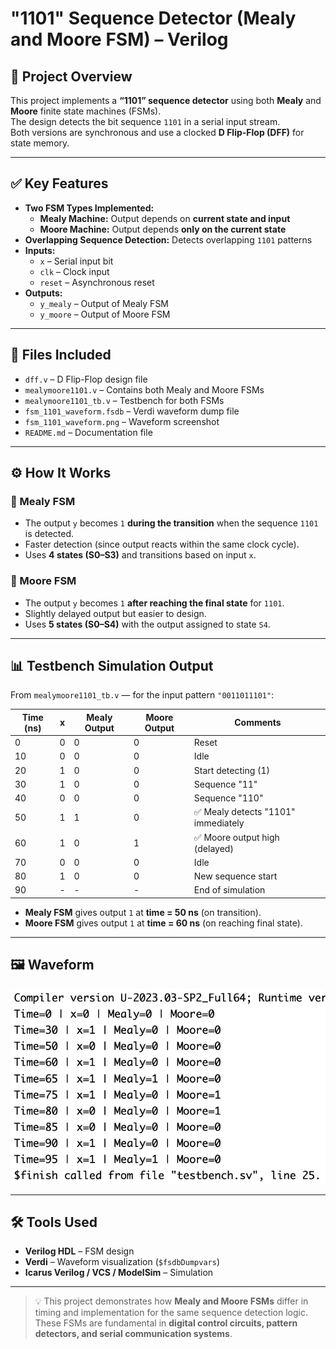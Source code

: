# "1101" Sequence Detector (Mealy and Moore FSM) – Verilog

## 🧠 Project Overview

This project implements a **“1101” sequence detector** using both **Mealy** and **Moore** finite state machines (FSMs).  
The design detects the bit sequence `1101` in a serial input stream.  
Both versions are synchronous and use a clocked **D Flip-Flop (DFF)** for state memory.

---

## ✅ Key Features

- **Two FSM Types Implemented:**
  - **Mealy Machine:** Output depends on **current state and input**
  - **Moore Machine:** Output depends **only on the current state**
- **Overlapping Sequence Detection:** Detects overlapping `1101` patterns
- **Inputs:**
  - `x` – Serial input bit
  - `clk` – Clock input
  - `reset` – Asynchronous reset
- **Outputs:**
  - `y_mealy` – Output of Mealy FSM
  - `y_moore` – Output of Moore FSM

---

## 📂 Files Included

- `dff.v` – D Flip-Flop design file  
- `mealymoore1101.v` – Contains both Mealy and Moore FSMs  
- `mealymoore1101_tb.v` – Testbench for both FSMs  
- `fsm_1101_waveform.fsdb` – Verdi waveform dump file  
- `fsm_1101_waveform.png` – Waveform screenshot  
- `README.md` – Documentation file  

---

## ⚙️ How It Works

### 🔹 Mealy FSM

- The output `y` becomes `1` **during the transition** when the sequence `1101` is detected.  
- Faster detection (since output reacts within the same clock cycle).  
- Uses **4 states (S0–S3)** and transitions based on input `x`.

### 🔹 Moore FSM

- The output `y` becomes `1` **after reaching the final state** for `1101`.  
- Slightly delayed output but easier to design.  
- Uses **5 states (S0–S4)** with the output assigned to state `S4`.

---

## 📊 Testbench Simulation Output

From `mealymoore1101_tb.v` — for the input pattern `"0011011101"`:

| Time (ns) | x | Mealy Output | Moore Output | Comments |
|------------|---|---------------|---------------|-----------|
| 0 | 0 | 0 | 0 | Reset |
| 10 | 0 | 0 | 0 | Idle |
| 20 | 1 | 0 | 0 | Start detecting (1) |
| 30 | 1 | 0 | 0 | Sequence "11" |
| 40 | 0 | 0 | 0 | Sequence "110" |
| 50 | 1 | 1 | 0 | ✅ Mealy detects "1101" immediately |
| 60 | 1 | 0 | 1 | ✅ Moore output high (delayed) |
| 70 | 0 | 0 | 0 | Idle |
| 80 | 1 | 0 | 0 | New sequence start |
| 90 | - | - | - | End of simulation |

- **Mealy FSM** gives output `1` at **time = 50 ns** (on transition).  
- **Moore FSM** gives output `1` at **time = 60 ns** (on reaching final state).

---

## 🖼 Waveform

![“1101” Sequence Detector Waveform](fsm_1101_waveform.png)

---

## 🛠 Tools Used

- **Verilog HDL** – FSM design  
- **Verdi** – Waveform visualization (`$fsdbDumpvars`)  
- **Icarus Verilog / VCS / ModelSim** – Simulation  

---

> 💡 This project demonstrates how **Mealy and Moore FSMs** differ in timing and implementation for the same sequence detection logic.  
> These FSMs are fundamental in **digital control circuits, pattern detectors, and serial communication systems**.
